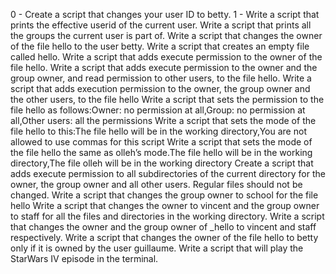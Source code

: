 0 - Create a script that changes your user ID to betty. 1 - Write a script that prints the effective userid of the current user. 
Write a script that prints all the groups the current user is part of.
Write a script that changes the owner of the file hello to the user betty.
Write a script that creates an empty file called hello.
Write a script that adds execute permission to the owner of the file hello.
Write a script that adds execute permission to the owner and the group owner, and read permission to other users, to the file hello.
Write a script that adds execution permission to the owner, the group owner and the other users, to the file hello
Write a script that sets the permission to the file hello as follows:Owner: no permission at all,Group: no permission at all,Other users: all the permissions
Write a script that sets the mode of the file hello to this:The file hello will be in the working directory,You are not allowed to use commas for this script
Write a script that sets the mode of the file hello the same as olleh’s mode.The file hello will be in the working directory,The file olleh will be in the working directory
Create a script that adds execute permission to all subdirectories of the current directory for the owner, the group owner and all other users. Regular files should not be changed.
Write a script that changes the group owner to school for the file hello
Write a script that changes the owner to vincent and the group owner to staff for all the files and directories in the working directory.
Write a script that changes the owner and the group owner of _hello to vincent and staff respectively.
Write a script that changes the owner of the file hello to betty only if it is owned by the user guillaume.
Write a script that will play the StarWars IV episode in the terminal.
